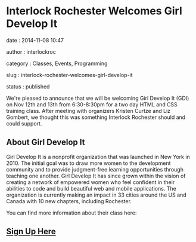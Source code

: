 Interlock Rochester Welcomes Girl Develop It
============================================

date
:   2014-11-08 10:47

author
:   interlockroc

category
:   Classes, Events, Programming

slug
:   interlock-rochester-welcomes-girl-develop-it

status
:   published

We're pleased to announce that we will be welcoming Girl Develop It
(GDI) on Nov 12th and 13th from 6:30-8:30pm for a two day HTML and CSS
training class. After meeting with organizers Kristen Curtze and Liz
Gombert, we thought this was something Interlock Rochester should and
could support.

About Girl Develop It
---------------------

Girl Develop It is a nonprofit organization that was launched in New
York in 2010. The initial goal was to draw more women to the development
community and to provide judgment-free learning opportunities through
teaching one another. Girl Develop It has since grown within the vision
of creating a network of empowered women who feel confident in their
abilities to code and build beautiful web and mobile applications. The
organization is currently making an impact in 33 cities around the US
and Canada with 10 new chapters, including Rochester.

You can find more information about their class here:

[Sign Up Here](http://www.meetup.com/Girl-Develop-It-Rochester/events/215584862/)
---------------------------------------------------------------------------------

 
